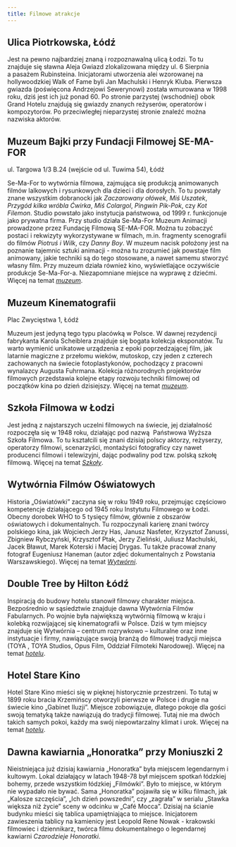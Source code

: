 ```yaml
---
title: Filmowe atrakcje
---
```

## Ulica Piotrkowska, Łódź

Jest na pewno najbardziej znaną i rozpoznawalną ulicą Łodzi. To tu znajduje się sławna Aleja Gwiazd zlokalizowana między ul. 6 Sierpnia a pasażem Rubinsteina. Inicjatorami utworzenia alei wzorowanej na hollywoodzkiej Walk of Fame byli Jan Machulski i Henryk Kluba. Pierwsza gwiazda (poświęcona Andrzejowi Sewerynowi) została wmurowana w 1998 roku, dziś jest ich już ponad 60. Po stronie parzystej (wschodniej) obok Grand Hotelu znajdują się gwiazdy znanych reżyserów, operatorów i kompozytorów. Po przeciwległej nieparzystej stronie znaleźć można nazwiska aktorów. 

## Muzeum Bajki przy Fundacji Filmowej SE-MA-FOR

ul. Targowa 1/3 B.24 (wejście od ul. Tuwima 54), Łódź

Se-Ma-For to wytwórnia filmowa, zajmująca się produkcją animowanych filmów lalkowych i rysunkowych dla dzieci i dla dorosłych. To tu powstały znane wszystkim dobranocki jak *Zaczarowany ołówek*, *Miś Uszatek*, *Przygód kilka wróbla Ćwirka*, *Miś Colargol*, *Pingwin Pik-Pok*, czy *Kot Filemon*. Studio powstało jako instytucja państwowa, od 1999 r. funkcjonuje jako prywatna firma. Przy studio działa Se-Ma-For Muzeum Animacji prowadzone przez Fundację Filmową SE-MA-FOR. Można tu zobaczyć postaci i rekwizyty wykorzystywane w filmach, m.in. fragmenty scenografii do filmów *Piotruś i Wilk*, czy *Danny Boy*. W muzeum nacisk położony jest na poznanie tajemnic sztuki animacji - można tu zrozumieć jak powstaje film animowany, jakie techniki są do tego stosowane, a nawet samemu stworzyć własny film. Przy muzeum działa również kino, wyświetlające oczywiście produkcje Se-Ma-For-a. Niezapomniane miejsce na wyprawę z dziećmi.
Więcej na temat [*muzeum*](http://www.muzeum.se-ma-for.com).

## Muzeum Kinematografii

Plac Zwycięstwa 1, Łódź

Muzeum jest jedyną tego typu placówką w Polsce. W dawnej rezydencji fabrykanta Karola Scheiblera znajduje się bogata kolekcja eksponatów. Tu warto wymienić unikatowe urządzenia z epoki poprzedzającej film, jak latarnie magiczne z przełomu wieków, mutoskop, czy jeden z czterech zachowanych na świecie fotoplastykonów, pochodzący z pracowni wynalazcy Augusta Fuhrmana. Kolekcja różnorodnych projektorów filmowych przedstawia kolejne etapy rozwoju techniki filmowej od początków kina po dzień dzisiejszy.
Więcej na temat [*muzeum*](http://www.kinomuzeum.pl).

## Szkoła Filmowa w Łodzi

Jest jedną z najstarszych uczelni filmowych na świecie, jej działalność rozpoczęła się w 1948 roku, działając pod nazwą  Państwowa Wyższa Szkoła Filmowa. To tu kształcili się znani dzisiaj polscy aktorzy, reżyserzy, operatorzy filmowi, scenarzyści, montażyści fotograficy czy nawet producenci filmowi i telewizyjni, dając podwaliny pod tzw. polską szkołę filmową. 
Więcej na temat [*Szkoły*](https://www.filmschool.lodz.pl/).

## Wytwórnia Filmów Oświatowych

Historia „Oświatówki” zaczyna się w roku 1949 roku,  przejmując częściowo kompetencje działającego od 1945 roku Instytutu Filmowego w Łodzi. Obecny dorobek WHO to 5 tysięcy filmów, głównie z obszarów oświatowych i dokumentalnych. Tu rozpoczynali karierę znani twórcy polskiego kina, jak Wojciech Jerzy Has, Janusz Nasfeter, Krzysztof Zanussi, Zbigniew Rybczyński, Krzysztof Ptak, Jerzy Zieliński, Juliusz Machulski, Jacek Bławut, Marek Koterski i Maciej Drygas. Tu także pracował znany 
fotograf Eugeniusz Haneman (autor zdjeć dokumentalnych z Powstania Warszawskiego). 
Więcej na temat [*Wytwórni*](http://www.wfo.com.pl/).

## Double Tree by Hilton Łódź

Inspiracją do budowy hotelu  stanowił filmowy charakter miejsca. Bezpośrednio w sąsiedztwie znajduje dawna Wytwórnia Filmów Fabularnych. Po wojnie była największą wytwórnią filmową w kraju i kolebką rozwijającej się kinematografii w Polsce. Dziś w tym miejscy znajduje się Wytwórnia – centrum rozrywkowo – kulturalne oraz inne instytuacje i firmy, nawiązujące swoją branżą do filmowej tradycji miejsca (TOYA , TOYA Studios, Opus Film, Oddział Filmoteki Narodowej).
Więcej na temat [*hotelu*](http://www.doubletreelodz.pl/).

## Hotel Stare Kino

Hotel Stare Kino mieści się w pięknej historycznie przestrzeni. To tutaj w 1899 roku bracia Krzemińscy otworzyli pierwsze w Polsce i drugie na świecie kino „Gabinet Iluzji”.
Miejsce zobowiązuje, dlatego pokoje dla gości swoją tematyką także nawiązują do tradycji filmowej. Tutaj nie ma dwóch takich samych pokoi, każdy ma swój niepowtarzalny klimat i urok. 
Więcej na temat [*hotelu*](http://www.cinemahotel.pl/).

## Dawna kawiarnia „Honoratka” przy Moniuszki 2 

Nieistniejąca już dzisiaj kawiarnia „Honoratka” była miejscem legendarnym i kultowym. Lokal działający w latach 1948-78 był miejscem spotkań łódzkiej bohemy, przede wszystkim łódzkiej „Filmówki”. Było to miejsce, w którym nie wypadało nie bywać. Sama „Honoratka” pojawiła się w kilku filmach, jak „Kalosze szczęścia”, „Ich dzień powszedni”, czy „zagrała” w serialu „Stawka większa niż życie” sceny w odcinku w „Café Mocca”. Dzisiaj na ścianie budynku mieści się tablica upamiętniająca to miejsce. Inicjatorem zawieszenia tablicy na kamienicy jest Leopold Rene Nowak - krakowski filmowiec i dziennikarz, twórca filmu dokumentalnego o legendarnej kawiarni *Czarodzieje Honoratki*.
